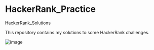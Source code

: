 # HackerRank_Practice
HackerRank_Solutions

This repository contains my solutions to some HackerRank challenges. 

![image](https://user-images.githubusercontent.com/90147636/180594671-007c7159-4845-4b3d-9877-c36134f8d318.png)


